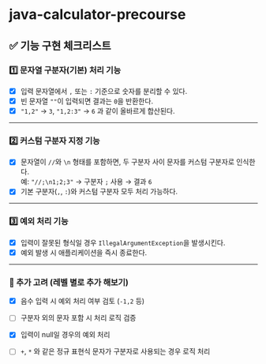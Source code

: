 # java-calculator-precourse

## ✅ 기능 구현 체크리스트

### 1️⃣ 문자열 구분자(기본) 처리 기능

- [x] 입력 문자열에서 `,` 또는 `:` 기준으로 숫자를 분리할 수 있다.
- [x] 빈 문자열 `""`이 입력되면 결과는 `0`을 반환한다.
- [x] `"1,2"` → `3`, `"1,2:3"` → `6` 과 같이 올바르게 합산된다.

---

### 2️⃣ 커스텀 구분자 지정 기능

- [x] 문자열이 `//`와 `\n` 형태를 포함하면, 두 구분자 사이 문자를 커스텀 구분자로 인식한다.  
  예: `"//;\n1;2;3"` → 구분자 `;` 사용 → 결과 `6`
- [x] 기본 구분자(`,`, `:`)와 커스텀 구분자 모두 처리 가능하다.

---

### 3️⃣ 예외 처리 기능

- [x] 입력이 잘못된 형식일 경우 `IllegalArgumentException`을 발생시킨다.
- [x] 예외 발생 시 애플리케이션을 즉시 종료한다.

---

### 🧪 추가 고려 (레벨 별로 추가 해보기)

- [x] 음수 입력 시 예외 처리 여부 검토 (`-1,2` 등)
- [ ] 구분자 외의 문자 포함 시 처리 로직 검증
- [x] 입력이 null일 경우의 예외 처리
- [ ] `+`, `*` 와 같은 정규 표현식 문자가 구분자로 사용되는 경우 로직 처리


